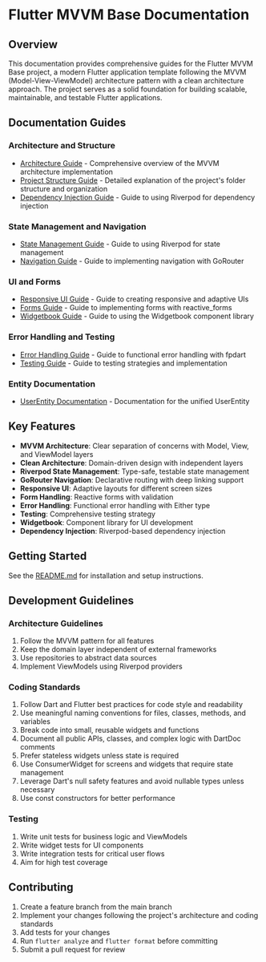 # Flutter MVVM Base Documentation

## Overview

This documentation provides comprehensive guides for the Flutter MVVM Base project, a modern Flutter application template following the MVVM (Model-View-ViewModel) architecture pattern with a clean architecture approach. The project serves as a solid foundation for building scalable, maintainable, and testable Flutter applications.

## Documentation Guides

### Architecture and Structure
- [Architecture Guide](architecture_guide.md) - Comprehensive overview of the MVVM architecture implementation
- [Project Structure Guide](project_structure_guide.md) - Detailed explanation of the project's folder structure and organization
- [Dependency Injection Guide](dependency_injection_guide.md) - Guide to using Riverpod for dependency injection

### State Management and Navigation
- [State Management Guide](state_management_guide.md) - Guide to using Riverpod for state management
- [Navigation Guide](navigation_guide.md) - Guide to implementing navigation with GoRouter

### UI and Forms
- [Responsive UI Guide](responsive_ui_guide.md) - Guide to creating responsive and adaptive UIs
- [Forms Guide](forms_guide.md) - Guide to implementing forms with reactive_forms
- [Widgetbook Guide](widgetbook_guide.md) - Guide to using the Widgetbook component library

### Error Handling and Testing
- [Error Handling Guide](error_handling_guide.md) - Guide to functional error handling with fpdart
- [Testing Guide](testing_guide.md) - Guide to testing strategies and implementation

### Entity Documentation
- [UserEntity Documentation](user_entity.md) - Documentation for the unified UserEntity

## Key Features

- **MVVM Architecture**: Clear separation of concerns with Model, View, and ViewModel layers
- **Clean Architecture**: Domain-driven design with independent layers
- **Riverpod State Management**: Type-safe, testable state management
- **GoRouter Navigation**: Declarative routing with deep linking support
- **Responsive UI**: Adaptive layouts for different screen sizes
- **Form Handling**: Reactive forms with validation
- **Error Handling**: Functional error handling with Either type
- **Testing**: Comprehensive testing strategy
- **Widgetbook**: Component library for UI development
- **Dependency Injection**: Riverpod-based dependency injection

## Getting Started

See the [README.md](../README.md) for installation and setup instructions.

## Development Guidelines

### Architecture Guidelines
1. Follow the MVVM pattern for all features
2. Keep the domain layer independent of external frameworks
3. Use repositories to abstract data sources
4. Implement ViewModels using Riverpod providers

### Coding Standards
1. Follow Dart and Flutter best practices for code style and readability
2. Use meaningful naming conventions for files, classes, methods, and variables
3. Break code into small, reusable widgets and functions
4. Document all public APIs, classes, and complex logic with DartDoc comments
5. Prefer stateless widgets unless state is required
6. Use ConsumerWidget for screens and widgets that require state management
7. Leverage Dart's null safety features and avoid nullable types unless necessary
8. Use const constructors for better performance

### Testing
1. Write unit tests for business logic and ViewModels
2. Write widget tests for UI components
3. Write integration tests for critical user flows
4. Aim for high test coverage

## Contributing

1. Create a feature branch from the main branch
2. Implement your changes following the project's architecture and coding standards
3. Add tests for your changes
4. Run `flutter analyze` and `flutter format` before committing
5. Submit a pull request for review
